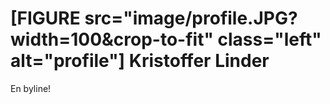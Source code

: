 [FIGURE src="image/profile.JPG?width=100&crop-to-fit" class="left" alt="profile"]
Kristoffer Linder
=================
En byline!